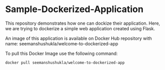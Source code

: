 # Sample-Dockerized-Application
This repository demonstrates how one can dockize their application. Here, we are trying to dockerize a simple web application created using Flask.

An image of this application is available on Docker Hub repository with name: seemanshushukla/welcome-to-dockerized-app

To pull this Docker Image use the following command:
```
docker pull seemanshushukla/welcome-to-dockerized-app
```

